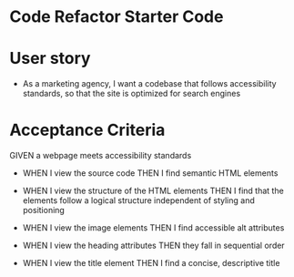 # Code Refactor Starter Code

# User story
* As a marketing agency, I want a codebase that follows accessibility standards, so that the site is optimized for search engines

# Acceptance Criteria
GIVEN a webpage meets accessibility standards

* WHEN I view the source code
THEN I find semantic HTML elements
 
* WHEN I view the structure of the HTML elements
THEN I find that the elements follow a logical structure independent of styling and positioning

* WHEN I view the image elements
THEN I find accessible alt attributes

* WHEN I view the heading attributes
THEN they fall in sequential order

* WHEN I view the title element
THEN I find a concise, descriptive title 



